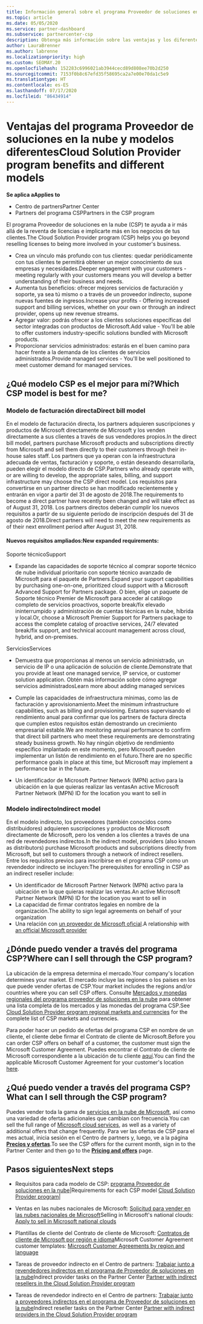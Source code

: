 ```yaml
---
title: Información general sobre el programa Proveedor de soluciones en la nube
ms.topic: article
ms.date: 05/05/2020
ms.service: partner-dashboard
ms.subservice: partnercenter-csp
description: Obtenga más información sobre las ventajas y los diferentes modelos del programa Proveedor de soluciones en la nube para ayudar a su empresa a crecer con nuevos clientes y nuevos conocimientos.
author: LauraBrenner
ms.author: labrenne
ms.localizationpriority: high
ms.custom: SEOMAY.20
ms.openlocfilehash: 152283c6996021ab3944cecd89d808ee70b2d250
ms.sourcegitcommit: 7153f0b8c67efd35f58695ca2a7e00e70da1c5e9
ms.translationtype: HT
ms.contentlocale: es-ES
ms.lasthandoff: 07/17/2020
ms.locfileid: "86434914"
---
```

# <a name="cloud-solution-provider-program-benefits-and-different-models"></a><span data-ttu-id="4b24e-103">Ventajas del programa Proveedor de soluciones en la nube y modelos diferentes</span><span class="sxs-lookup"><span data-stu-id="4b24e-103">Cloud Solution Provider program benefits and different models</span></span>

<span data-ttu-id="4b24e-104">**Se aplica a**</span><span class="sxs-lookup"><span data-stu-id="4b24e-104">**Applies to**</span></span>

- <span data-ttu-id="4b24e-105">Centro de partners</span><span class="sxs-lookup"><span data-stu-id="4b24e-105">Partner Center</span></span>
- <span data-ttu-id="4b24e-106">Partners del programa CSP</span><span class="sxs-lookup"><span data-stu-id="4b24e-106">Partners in the CSP program</span></span>

<span data-ttu-id="4b24e-107">El programa Proveedor de soluciones en la nube (CSP) te ayuda a ir más allá de la reventa de licencias e implicarte más en los negocios de tus clientes.</span><span class="sxs-lookup"><span data-stu-id="4b24e-107">The Cloud Solution Provider program (CSP) helps you go beyond reselling licenses to being more involved in your customer's business.</span></span>

- <span data-ttu-id="4b24e-108">Crea un vínculo más profundo con tus clientes: quedar periódicamente con tus clientes te permitirá obtener un mejor conocimiento de sus empresas y necesidades.</span><span class="sxs-lookup"><span data-stu-id="4b24e-108">Deeper engagement with your customers - meeting regularly with your customers means you will develop a better understanding of their business and needs.</span></span>
- <span data-ttu-id="4b24e-109">Aumenta tus beneficios: ofrecer mejores servicios de facturación y soporte, ya sea tú mismo o a través de un proveedor indirecto, supone nuevas fuentes de ingresos.</span><span class="sxs-lookup"><span data-stu-id="4b24e-109">Increase your profits - Offering increased support and billing services, whether on your own or through an indirect provider, opens up new revenue streams.</span></span>  
- <span data-ttu-id="4b24e-110">Agregar valor: podrás ofrecer a los clientes soluciones específicas del sector integradas con productos de Microsoft.</span><span class="sxs-lookup"><span data-stu-id="4b24e-110">Add value - You'll be able to offer customers industry-specific solutions bundled with Microsoft products.</span></span>
- <span data-ttu-id="4b24e-111">Proporcionar servicios administrados: estarás en el buen camino para hacer frente a la demanda de los clientes de servicios administrados.</span><span class="sxs-lookup"><span data-stu-id="4b24e-111">Provide managed services - You'll be well positioned to meet customer demand for managed services.</span></span> 

## <a name="which-csp-model-is-best-for-me"></a><span data-ttu-id="4b24e-112">¿Qué modelo CSP es el mejor para mí?</span><span class="sxs-lookup"><span data-stu-id="4b24e-112">Which CSP model is best for me?</span></span>

### <a name="direct-bill-model"></a><span data-ttu-id="4b24e-113">Modelo de facturación directa</span><span class="sxs-lookup"><span data-stu-id="4b24e-113">Direct bill model</span></span>

 <span data-ttu-id="4b24e-114">En el modelo de facturación directa, los partners adquieren suscripciones y productos de Microsoft directamente de Microsoft y los venden directamente a sus clientes a través de sus vendedores propios.</span><span class="sxs-lookup"><span data-stu-id="4b24e-114">In the direct bill model, partners purchase Microsoft products and subscriptions directly from Microsoft and sell them directly to their customers through their in-house sales staff.</span></span> <span data-ttu-id="4b24e-115">Los partners que ya operan con la infraestructura adecuada de ventas, facturación y soporte, o están deseando desarrollarla, pueden elegir el modelo directo de CSP.</span><span class="sxs-lookup"><span data-stu-id="4b24e-115">Partners who already operate with, or are willing to develop, the appropriate sales, billing, and support infrastructure may choose the CSP direct model.</span></span> <span data-ttu-id="4b24e-116">Los requisitos para convertirse en un partner directo se han modificado recientemente y entrarán en vigor a partir del 31 de agosto de 2018.</span><span class="sxs-lookup"><span data-stu-id="4b24e-116">The requirements to become a direct partner have recently been changed and will take effect as of August 31, 2018.</span></span> <span data-ttu-id="4b24e-117">Los partners directos deberán cumplir los nuevos requisitos a partir de su siguiente período de inscripción después del 31 de agosto de 2018.</span><span class="sxs-lookup"><span data-stu-id="4b24e-117">Direct partners will need to meet the new requirements as of their next enrollment period after August 31, 2018.</span></span>

#### <a name="new-expanded-requirements"></a><span data-ttu-id="4b24e-118">Nuevos requisitos ampliados:</span><span class="sxs-lookup"><span data-stu-id="4b24e-118">New expanded requirements:</span></span>

<span data-ttu-id="4b24e-119">Soporte técnico</span><span class="sxs-lookup"><span data-stu-id="4b24e-119">Support</span></span>

- <span data-ttu-id="4b24e-120">Expande las capacidades de soporte técnico al comprar soporte técnico de nube individual prioritario con soporte técnico avanzado de Microsoft para el paquete de Partners.</span><span class="sxs-lookup"><span data-stu-id="4b24e-120">Expand your support capabilities by purchasing one-on-one, prioritized cloud support with a Microsoft Advanced Support for Partners package.</span></span> <span data-ttu-id="4b24e-121">O bien, elige un paquete de Soporte técnico Premier de Microsoft para acceder al catálogo completo de servicios proactivos, soporte break/fix elevado ininterrumpido y administración de cuentas técnicas en la nube, híbrida y local.</span><span class="sxs-lookup"><span data-stu-id="4b24e-121">Or, choose a Microsoft Premier Support for Partners package to access the complete catalog of proactive services, 24/7 elevated break/fix support, and technical account management across cloud, hybrid, and on-premises.</span></span>

<span data-ttu-id="4b24e-122">Servicios</span><span class="sxs-lookup"><span data-stu-id="4b24e-122">Services</span></span>

- <span data-ttu-id="4b24e-123">Demuestra que proporcionas al menos un servicio administrado, un servicio de IP o una aplicación de solución de cliente.</span><span class="sxs-lookup"><span data-stu-id="4b24e-123">Demonstrate that you provide at least one managed service, IP service, or customer solution application.</span></span> <span data-ttu-id="4b24e-124">Obtén más información sobre cómo agregar servicios administrados</span><span class="sxs-lookup"><span data-stu-id="4b24e-124">Learn more about adding managed services</span></span>

- <span data-ttu-id="4b24e-125">Cumple las capacidades de infraestructura mínimas, como las de facturación y aprovisionamiento.</span><span class="sxs-lookup"><span data-stu-id="4b24e-125">Meet the minimum infrastructure capabilities, such as billing and provisioning.</span></span>
<span data-ttu-id="4b24e-126">Estamos supervisando el rendimiento anual para confirmar que los partners de factura directa que cumplen estos requisitos están demostrando un crecimiento empresarial estable.</span><span class="sxs-lookup"><span data-stu-id="4b24e-126">We are monitoring annual performance to confirm that direct bill partners who meet these requirements are demonstrating steady business growth.</span></span> <span data-ttu-id="4b24e-127">No hay ningún objetivo de rendimiento específico implantado en este momento, pero Microsoft pueden implementar un listón de rendimiento en el futuro.</span><span class="sxs-lookup"><span data-stu-id="4b24e-127">There are no specific performance goals in place at this time, but Microsoft may implement a performance bar in the future.</span></span>

- <span data-ttu-id="4b24e-128">Un identificador de Microsoft Partner Network (MPN) activo para la ubicación en la que quieras realizar las ventas</span><span class="sxs-lookup"><span data-stu-id="4b24e-128">An active Microsoft Partner Network (MPN) ID for the location you want to sell in</span></span>

### <a name="indirect-model"></a><span data-ttu-id="4b24e-129">Modelo indirecto</span><span class="sxs-lookup"><span data-stu-id="4b24e-129">Indirect model</span></span>

<span data-ttu-id="4b24e-130">En el modelo indirecto, los proveedores (también conocidos como distribuidores) adquieren suscripciones y productos de Microsoft directamente de Microsoft, pero los venden a los clientes a través de una red de revendedores indirectos.</span><span class="sxs-lookup"><span data-stu-id="4b24e-130">In the indirect model, providers (also known as distributors) purchase Microsoft products and subscriptions directly from Microsoft, but sell to customers through a network of indirect resellers.</span></span> <span data-ttu-id="4b24e-131">Entre los requisitos previos para inscribirse en el programa CSP como un revendedor indirecto se incluyen:</span><span class="sxs-lookup"><span data-stu-id="4b24e-131">The prerequisites for enrolling in CSP as an indirect reseller include:</span></span>

- <span data-ttu-id="4b24e-132">Un identificador de Microsoft Partner Network (MPN) activo para la ubicación en la que quieras realizar las ventas.</span><span class="sxs-lookup"><span data-stu-id="4b24e-132">An active Microsoft Partner Network (MPN) ID for the location you want to sell in</span></span>
- <span data-ttu-id="4b24e-133">La capacidad de firmar contratos legales en nombre de la organización.</span><span class="sxs-lookup"><span data-stu-id="4b24e-133">The ability to sign legal agreements on behalf of your organization</span></span>
- <span data-ttu-id="4b24e-134">Una relación con [un proveedor de Microsoft oficial](https://partnercenter.microsoft.com/partner/find-a-provider).</span><span class="sxs-lookup"><span data-stu-id="4b24e-134">A relationship with [an official Microsoft provider](https://partnercenter.microsoft.com/partner/find-a-provider)</span></span>

## <a name="where-can-i-sell-through-the-csp-program"></a><span data-ttu-id="4b24e-135">¿Dónde puedo vender a través del programa CSP?</span><span class="sxs-lookup"><span data-stu-id="4b24e-135">Where can I sell through the CSP program?</span></span>

<span data-ttu-id="4b24e-136">La ubicación de la empresa determina el mercado.</span><span class="sxs-lookup"><span data-stu-id="4b24e-136">Your company's location determines your market.</span></span> <span data-ttu-id="4b24e-137">El mercado incluye las regiones o los países en los que puede vender ofertas de CSP.</span><span class="sxs-lookup"><span data-stu-id="4b24e-137">Your market includes the regions and/or countries where you can sell CSP offers.</span></span> <span data-ttu-id="4b24e-138">Consulte [Mercados y monedas regionales del programa proveedor de soluciones en la nube](regional-authorization-overview.md) para obtener una lista completa de los mercados y las monedas del programa CSP.</span><span class="sxs-lookup"><span data-stu-id="4b24e-138">See [Cloud Solution Provider program regional markets and currencies](regional-authorization-overview.md) for the complete list of CSP markets and currencies.</span></span>

<span data-ttu-id="4b24e-139">Para poder hacer un pedido de ofertas del programa CSP en nombre de un cliente, el cliente debe firmar el Contrato de cliente de Microsoft.</span><span class="sxs-lookup"><span data-stu-id="4b24e-139">Before you can order CSP offers on behalf of a customer, the customer must sign the Microsoft Customer Agreement.</span></span> <span data-ttu-id="4b24e-140">Puedes encontrar el Contrato de cliente de Microsoft correspondiente a la ubicación de tu cliente [aquí](agreements.md).</span><span class="sxs-lookup"><span data-stu-id="4b24e-140">You can find the applicable Microsoft Customer Agreement for your customer's location [here](agreements.md).</span></span>  

## <a name="what-can-i-sell-through-the-csp-program"></a><span data-ttu-id="4b24e-141">¿Qué puedo vender a través del programa CSP?</span><span class="sxs-lookup"><span data-stu-id="4b24e-141">What can I sell through the CSP program?</span></span>

<span data-ttu-id="4b24e-142">Puedes vender toda la gama de [servicios en la nube de Microsoft](https://partner.microsoft.com/cloud-solution-provider/products-and-services), así como una variedad de ofertas adicionales que cambian con frecuencia.</span><span class="sxs-lookup"><span data-stu-id="4b24e-142">You can sell the full range of [Microsoft cloud services](https://partner.microsoft.com/cloud-solution-provider/products-and-services), as well as a variety of additional offers that change frequently.</span></span> <span data-ttu-id="4b24e-143">Para ver las ofertas de CSP para el mes actual, inicia sesión en el Centro de partners y, luego, ve a la página [**Precios y ofertas**](https://partnercenter.microsoft.com/pcv/sales).</span><span class="sxs-lookup"><span data-stu-id="4b24e-143">To see the CSP offers for the current month, sign in to the Partner Center and then go to the [**Pricing and offers**](https://partnercenter.microsoft.com/pcv/sales) page.</span></span>

## <a name="next-steps"></a><span data-ttu-id="4b24e-144">Pasos siguientes</span><span class="sxs-lookup"><span data-stu-id="4b24e-144">Next steps</span></span>

- <span data-ttu-id="4b24e-145">Requisitos para cada modelo de CSP: [programa Proveedor de soluciones en la nube](https://partnercenter.microsoft.com/partner/cloud-solution-provider)|</span><span class="sxs-lookup"><span data-stu-id="4b24e-145">Requirements for each CSP model [Cloud Solution Provider program](https://partnercenter.microsoft.com/partner/cloud-solution-provider)|</span></span>

- <span data-ttu-id="4b24e-146">Ventas en las nubes nacionales de Microsoft: [Solicitud para vender en las nubes nacionales de Microsoft](csp-national-clouds-overview.md)</span><span class="sxs-lookup"><span data-stu-id="4b24e-146">Selling in Microsoft's national clouds: [Apply to sell in Microsoft national clouds](csp-national-clouds-overview.md)</span></span>

- <span data-ttu-id="4b24e-147">Plantillas de cliente del Contrato de cliente de Microsoft: [Contratos de cliente de Microsoft por región e idioma](agreements.md)</span><span class="sxs-lookup"><span data-stu-id="4b24e-147">Microsoft Customer Agreement customer templates: [Microsoft Customer Agreements by region and language](agreements.md)</span></span>

- <span data-ttu-id="4b24e-148">Tareas de proveedor indirecto en el Centro de partners: [Trabajar junto a revendedores indirectos en el programa de Proveedor de soluciones en la nube](indirect-provider-tasks-in-partner-center.md)</span><span class="sxs-lookup"><span data-stu-id="4b24e-148">Indirect provider tasks on the Partner Center [Partner with indirect resellers in the Cloud Solution Provider program](indirect-provider-tasks-in-partner-center.md)</span></span>

- <span data-ttu-id="4b24e-149">Tareas de revendedor indirecto en el Centro de partners: [Trabajar junto a proveedores indirectos en el programa de Proveedor de soluciones en la nube](indirect-reseller-tasks-in-partner-center.md)</span><span class="sxs-lookup"><span data-stu-id="4b24e-149">Indirect reseller tasks on the Partner Center [Partner with indirect providers in the Cloud Solution Provider program](indirect-reseller-tasks-in-partner-center.md)</span></span>
